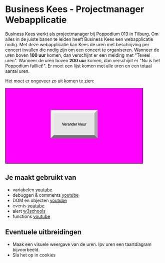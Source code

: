 # Business Kees - Projectmanager Webapplicatie

Business Kees werkt als projectmanager bij Poppodium 013 in Tilburg. Om alles in de juiste banen te leiden heeft Business Kees een webapplicatie nodig. Met deze webapplicatie kan Kees de uren met beschrijving per concert invullen die nodig zijn om een concert te organiseren. Wanneer de uren boven __100 uur__ komen, dan verschijnt er een melding met "Teveel uren". Wanneer de uren boven __200 uur__ komen, dan verschijnt er "Nu is het Poppodium failliet!". Er moet een lijst komen met alle uren en een totaal aantal uren.

Het moet er ongeveer zo uit komen te zien:

![Background ui](images/Background-ui.png)

## Je maakt gebruikt van
- variabelen [youtube](https://www.youtube.com/watch?v=HfWaYjRrIM4)
- debuggen & comments [youtube](https://www.youtube.com/watch?v=XUYCOm38SWY)
- DOM en objecten [youtube](https://www.youtube.com/watch?v=k81rBKqwDhU)
- events [youtube](https://www.youtube.com/watch?v=6jYEabxJXxg)
- alert [w3schools](https://www.w3schools.com/jsref/met_win_alert.asp)
- functions [youtube](https://www.youtube.com/watch?v=zC5cvaETdyQ)

## Eventuele uitbreidingen
- Maak een visuele weergave van de uren. Ipv uren een taartdiagram bijvoorbeeld.
- Sla het op in cookies


